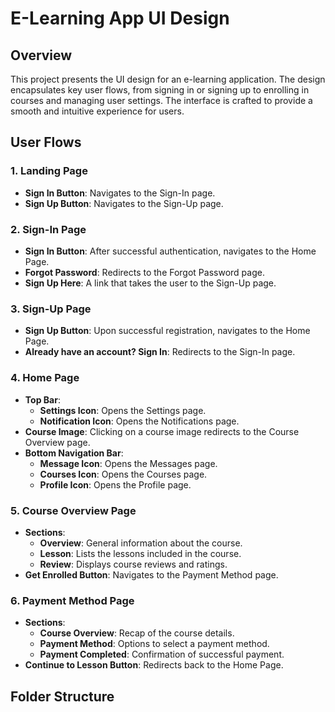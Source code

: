 # E-Learning App UI Design

## Overview

This project presents the UI design for an e-learning application. The design encapsulates key user flows, from signing in or signing up to enrolling in courses and managing user settings. The interface is crafted to provide a smooth and intuitive experience for users.

## User Flows

### 1. Landing Page
- **Sign In Button**: Navigates to the Sign-In page.
- **Sign Up Button**: Navigates to the Sign-Up page.

### 2. Sign-In Page
- **Sign In Button**: After successful authentication, navigates to the Home Page.
- **Forgot Password**: Redirects to the Forgot Password page.
- **Sign Up Here**: A link that takes the user to the Sign-Up page.

### 3. Sign-Up Page
- **Sign Up Button**: Upon successful registration, navigates to the Home Page.
- **Already have an account? Sign In**: Redirects to the Sign-In page.

### 4. Home Page
- **Top Bar**:
  - **Settings Icon**: Opens the Settings page.
  - **Notification Icon**: Opens the Notifications page.
- **Course Image**: Clicking on a course image redirects to the Course Overview page.
- **Bottom Navigation Bar**:
  - **Message Icon**: Opens the Messages page.
  - **Courses Icon**: Opens the Courses page.
  - **Profile Icon**: Opens the Profile page.

### 5. Course Overview Page
- **Sections**:
  - **Overview**: General information about the course.
  - **Lesson**: Lists the lessons included in the course.
  - **Review**: Displays course reviews and ratings.
- **Get Enrolled Button**: Navigates to the Payment Method page.

### 6. Payment Method Page
- **Sections**:
  - **Course Overview**: Recap of the course details.
  - **Payment Method**: Options to select a payment method.
  - **Payment Completed**: Confirmation of successful payment.
- **Continue to Lesson Button**: Redirects back to the Home Page.

## Folder Structure

